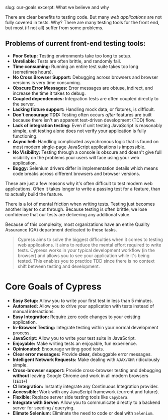 slug: our-goals
excerpt: What we believe and why

There are clear benefits to testing code. But many *web applications* are not fully covered in tests. Why? There are many testing tools for the front end, but most (if not all) suffer from some problems.

## Problems of current front-end testing tools:

* **Poor Setup:** Testing environments take too long to setup.
* **Unreliable:** Tests are often brittle, and randomly fail.
* **Time consuming:** Running an entire test suite takes too long (sometimes hours).
* **No Cross Browser Support:** Debugging across browsers and browser versions is very time consuming.
* **Obscure Error Messages:** Error messages are obtuse, indirect, and increase the time it takes to debug.
* **Coupled dependencies:** Integration tests are often coupled directly to the server.
* **Lacking fixture support:** Handling mock data, or fixtures, is difficult.
* **Don't encourage TDD:** Testing often occurs *after* features are built because there isn't an apparent test-driven development (TDD) flow.
* **Lack of integration testing:** Even if unit testing JavaScript is reasonably simple, unit testing alone does not verify your application is fully functioning.
* **Async hell:** Handling complicated asynchronous logic that is found on most modern single-page JavaScript applications is impossible.
* **No Visibility:** Testing through a console is obscure and doesn't give full visibility on the problems your users will face using your web application.
* **Buggy:** Selenium drivers differ in implementation details which means code breaks across different browsers and browser versions.

These are just a few reasons why it's often difficult to test modern web applications. Often it takes longer to write a passing test for a feature, than to actually build the feature.

There is a lot of mental friction when writing tests. Testing just becomes another layer to cut through. Because testing is often brittle, we lose confidence that our tests are delivering any additional value.

Because of this complexity, most organizations have an entire Quality Assurance (QA) department dedicated to these tasks.

> Cypress aims to solve the biggest difficulties when it comes to testing web applications. It aims to reduce the mental effort required to write tests. Cypress works in your typical development workflow (in the browser) and allows you to see your application while it's being tested. This enables you to practice TDD since there is no context shift between testing and development.

# Core Goals of Cypress

* **Easy Setup:** Allow you to write your first test in less than 5 minutes.
* **Automated:** Allow you to drive your application with tests instead of manual interactions.
* **Easy Integration:** Require zero code changes to your existing application.
* **In-Browser Testing:** Integrate testing within your normal development process.
* **JavaScript:** Allow you to write your test suite in JavaScript.
* **Enjoyable:** Make writing tests an enjoyable, fun experience.
* **Opinionated:** Encourage writing good tests.
* **Clear error messages:** Provide **clear**, debuggable error messages.
* **Intelligent Network Requests:** Make dealing with `AJAX/XHR` ridiculously simple.
* **Cross-browser support:** Provide cross-browser testing and debugging **without** leaving Google Chrome and work in all modern browsers (`IE11+`)
* **CI Integration:** Instantly integrate any Continuous Integration provider.
* **Accessible:** Work with any JavaScript framework (current and future).
* **Flexible:** Replace server side testing tools like `Capybara`.
* **Integrate with Server:** Allow you to communicate directly to a backend server for seeding / querying.
* **Elimate Selenium:** Eliminate the need to code or deal with `Selenium`.